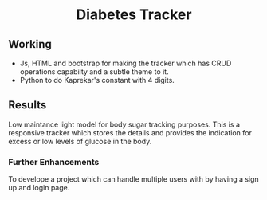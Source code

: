<h1 align="center">Diabetes Tracker</h1>


## Working
* Js, HTML and bootstrap for making the tracker which has CRUD operations capabilty and a subtle theme to it.
* Python to  do Kaprekar's constant with 4 digits.


## Results
Low maintance light model for body sugar tracking purposes. This is a responsive tracker  which stores the details and provides the indication for excess or low levels of glucose in the body.

### Further Enhancements 
 To develope a project which can handle multiple users with by having a sign up and login page.
